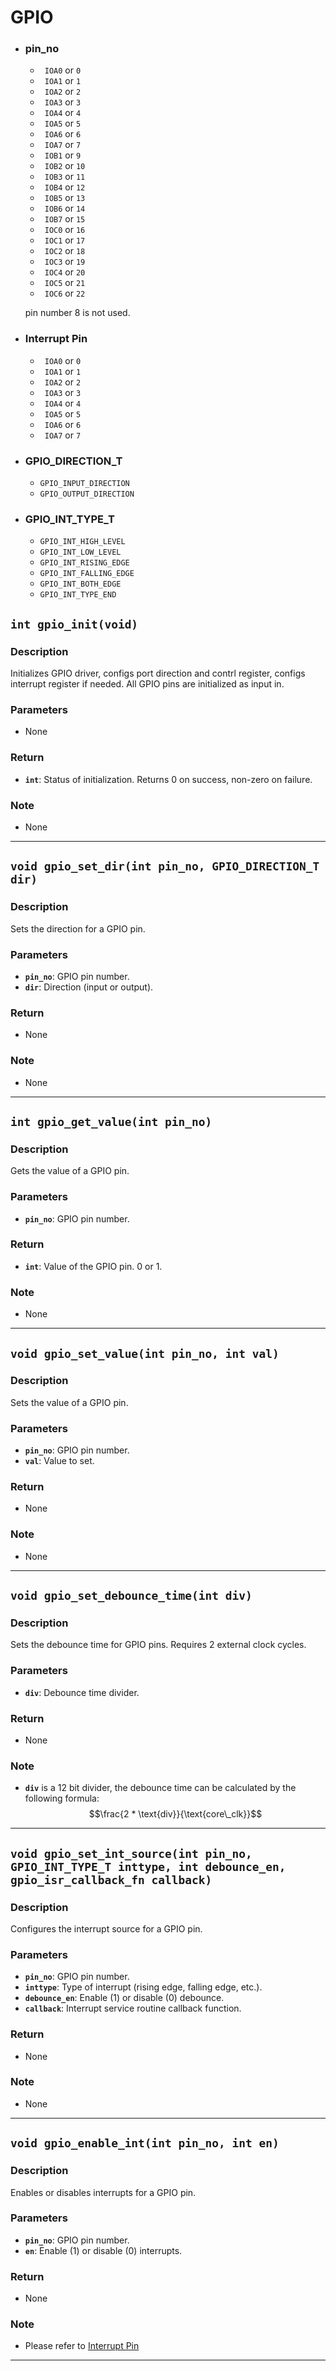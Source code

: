 # GPIO <!--DONE-->
- ### pin_no
    - ``` IOA0``` or ```0```
    - ``` IOA1``` or ```1```
    - ``` IOA2``` or ```2```
    - ``` IOA3``` or ```3```
    - ``` IOA4``` or ```4```
    - ``` IOA5``` or ```5```
    - ``` IOA6``` or ```6```
    - ``` IOA7``` or ```7```
    - ``` IOB1``` or ```9```
    - ``` IOB2``` or ```10```
    - ``` IOB3``` or ```11```
    - ``` IOB4``` or ```12```
    - ``` IOB5``` or ```13```
    - ``` IOB6``` or ```14```
    - ``` IOB7``` or ```15```
    - ``` IOC0``` or ```16```
    - ``` IOC1``` or ```17```
    - ``` IOC2``` or ```18```
    - ``` IOC3``` or ```19```
    - ``` IOC4``` or ```20```
    - ``` IOC5``` or ```21```
    - ``` IOC6``` or ```22```

    pin number 8 is not used.

- ### Interrupt Pin
    - ``` IOA0``` or ```0```
    - ``` IOA1``` or ```1```
    - ``` IOA2``` or ```2```
    - ``` IOA3``` or ```3```
    - ``` IOA4``` or ```4```
    - ``` IOA5``` or ```5```
    - ``` IOA6``` or ```6```
    - ``` IOA7``` or ```7```

- ### GPIO_DIRECTION_T
    - ```GPIO_INPUT_DIRECTION```
    - ```GPIO_OUTPUT_DIRECTION```

- ### GPIO_INT_TYPE_T 
    - ```GPIO_INT_HIGH_LEVEL```
    - ```GPIO_INT_LOW_LEVEL```
    - ```GPIO_INT_RISING_EDGE```
    - ```GPIO_INT_FALLING_EDGE``` 
    - ```GPIO_INT_BOTH_EDGE```
    - ```GPIO_INT_TYPE_END```


## `int gpio_init(void)` <!--DONE-->

### Description

Initializes GPIO driver, configs port direction and contrl register, configs interrupt register if needed. All GPIO pins are initialized as input in. 

### Parameters

- None

### Return

- **`int`**: Status of initialization. Returns 0 on success, non-zero on failure.

### Note

- None

---

## `void gpio_set_dir(int pin_no, GPIO_DIRECTION_T dir)` <!--DONE-->

### Description

Sets the direction for a GPIO pin.

### Parameters

- **`pin_no`**: GPIO pin number.
- **`dir`**: Direction (input or output).

### Return

- None

### Note

- None

---

## `int gpio_get_value(int pin_no)` <!--DONE-->

### Description

Gets the value of a GPIO pin.

### Parameters

- **`pin_no`**: GPIO pin number.

### Return

- **`int`**: Value of the GPIO pin. 0 or 1.

### Note

- None

---

## `void gpio_set_value(int pin_no, int val)` <!--DONE-->

### Description

Sets the value of a GPIO pin.

### Parameters

- **`pin_no`**: GPIO pin number.
- **`val`**: Value to set.

### Return

- None

### Note

- None

---

## `void gpio_set_debounce_time(int div)`  <!--DONE-->

### Description

Sets the debounce time for GPIO pins. Requires 2 external clock cycles.

### Parameters

- **`div`**: Debounce time divider.

### Return

- None

### Note

- **`div`** is a 12 bit divider, the debounce time can be calculated by the following formula: 
$$\frac{2 * \text{div}}{\text{core\_clk}}$$

---

## `void gpio_set_int_source(int pin_no, GPIO_INT_TYPE_T inttype, int debounce_en, gpio_isr_callback_fn callback)` <!--DONE-->

### Description

Configures the interrupt source for a GPIO pin.

### Parameters

- **`pin_no`**: GPIO pin number.
- **`inttype`**: Type of interrupt (rising edge, falling edge, etc.).
- **`debounce_en`**: Enable (1) or disable (0) debounce.
- **`callback`**: Interrupt service routine callback function.

### Return

- None

### Note

- None

---

## `void gpio_enable_int(int pin_no, int en)` <!--DONE-->

### Description

Enables or disables interrupts for a GPIO pin.

### Parameters

- **`pin_no`**: GPIO pin number.
- **`en`**: Enable (1) or disable (0) interrupts.

### Return

- None

### Note

- Please refer to [Interrupt Pin](#interrupt-pin)

---
